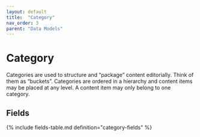 ```yaml
---
layout: default
title:  "Category"
nav_order: 3
parent: "Data Models"
---
```


# Category

Categories are used to structure and “package” content editorially. Think of them as “buckets”. Categories are ordered in a hierarchy and content items may be placed at any level. A content item may only belong to one category.

## Fields

{% include fields-table.md definition="category-fields" %}
